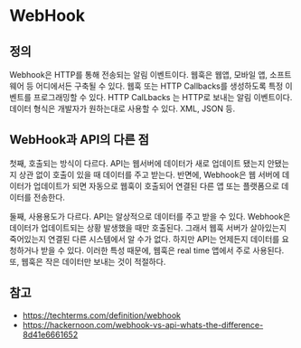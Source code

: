 # WebHook

## 정의
Webhook은 HTTP를 통해 전송되는 알림 이벤트이다. 웹훅은 웹앱, 모바일 앱, 소프트웨어 등 어디에서든 구축될 수 있다. 웹훅 또는 HTTP Callbacks를 생성하도록 특정 이벤트를 프로그래밍할 수 있다. HTTP CalLbacks 는 HTTP로 보내는 알림 이벤트이다. 데이터 형식은 개발자가 원하는대로 사용할 수 있다. XML, JSON 등.

## WebHook과 API의 다른 점
첫째, 호출되는 방식이 다르다. API는 웹서버에 데이터가 새로 업데이트 됐는지 안됐는지 상관 없이 호출이 있을 때 데이터를 주고 받는다. 반면에, Webhook은 웹 서버에 데이터가 업데이트가 되면 자동으로 웹훅이 호출되어 연결된 다른 앱 또는 플랫폼으로 데이터를 전송한다. 

둘째, 사용용도가 다르다. API는 알상적으로 데이터를 주고 받을 수 있다. Webhook은 데이터가 업데이트되는 상황 발생했을 때만 호출된다. 그래서 웹훅 서버가 살아있는지 죽어있는지 연결된 다른 시스템에서 알 수가 없다. 하지만 API는 언제든지 데이터를 요청하거나 받을 수 있다. 이러한 특성 때문에, 웹훅은 real time 앱에서 주로 사용된다. 또, 웹훅은 작은 데이터만 보내는 것이 적절하다.

## 참고
- https://techterms.com/definition/webhook
- https://hackernoon.com/webhook-vs-api-whats-the-difference-8d41e6661652